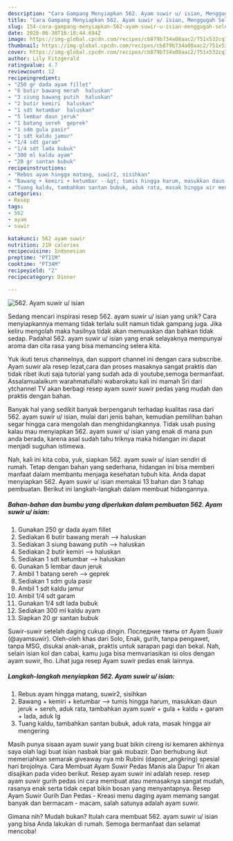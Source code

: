 ```yaml
---
description: "Cara Gampang Menyiapkan 562. Ayam suwir u/ isian, Menggugah Selera"
title: "Cara Gampang Menyiapkan 562. Ayam suwir u/ isian, Menggugah Selera"
slug: 154-cara-gampang-menyiapkan-562-ayam-suwir-u-isian-menggugah-selera
date: 2020-06-30T16:10:44.694Z
image: https://img-global.cpcdn.com/recipes/cb879b734a08aac2/751x532cq70/562-ayam-suwir-u-isian-foto-resep-utama.jpg
thumbnail: https://img-global.cpcdn.com/recipes/cb879b734a08aac2/751x532cq70/562-ayam-suwir-u-isian-foto-resep-utama.jpg
cover: https://img-global.cpcdn.com/recipes/cb879b734a08aac2/751x532cq70/562-ayam-suwir-u-isian-foto-resep-utama.jpg
author: Lily Fitzgerald
ratingvalue: 4.7
reviewcount: 12
recipeingredient:
- "250 gr dada ayam fillet"
- "6 butir bawang merah  haluskan"
- "3 siung bawang putih  haluskan"
- "2 butir kemiri  haluskan"
- "1 sdt ketumbar  haluskan"
- "5 lembar daun jeruk"
- "1 batang sereh  geprek"
- "1 sdm gula pasir"
- "1 sdt kaldu jamur"
- "1/4 sdt garam"
- "1/4 sdt lada bubuk"
- "300 ml kaldu ayam"
- "20 gr santan bubuk"
recipeinstructions:
- "Rebus ayam hingga matang, suwir2, sisihkan"
- "Bawang + kemiri + ketumbar --&gt; tumis hingga harum, masukkan daun jeruk + sereh, aduk rata, tambahkan ayam suwir + gula + kaldu + garam + lada, aduk lg"
- "Tuang kaldu, tambahkan santan bubuk, aduk rata, masak hingga air mengering"
categories:
- Resep
tags:
- 562
- ayam
- suwir

katakunci: 562 ayam suwir 
nutrition: 219 calories
recipecuisine: Indonesian
preptime: "PT11M"
cooktime: "PT34M"
recipeyield: "2"
recipecategory: Dinner

---
```



![562. Ayam suwir u/ isian](https://img-global.cpcdn.com/recipes/cb879b734a08aac2/751x532cq70/562-ayam-suwir-u-isian-foto-resep-utama.jpg)

Sedang mencari inspirasi resep 562. ayam suwir u/ isian yang unik? Cara menyiapkannya memang tidak terlalu sulit namun tidak gampang juga. Jika keliru mengolah maka hasilnya tidak akan memuaskan dan bahkan tidak sedap. Padahal 562. ayam suwir u/ isian yang enak selayaknya mempunyai aroma dan cita rasa yang bisa memancing selera kita.

Yuk ikuti terus channelnya, dan support channel ini dengan cara subscribe. Ayam suwir ala resep lezat,cara dan proses masaknya sangat praktis dan tidak ribet ikuti saja tutorial yang sudah ada di youtube,semoga bermanfaat. Assalamualaikum warahmatullahi wabarokatu kali ini mamah Sri dari ytchannel TV akan berbagi resep ayam suwir suwir pedas yang mudah dan praktis dengan bahan.

Banyak hal yang sedikit banyak berpengaruh terhadap kualitas rasa dari 562. ayam suwir u/ isian, mulai dari jenis bahan, kemudian pemilihan bahan segar hingga cara mengolah dan menghidangkannya. Tidak usah pusing kalau mau menyiapkan 562. ayam suwir u/ isian yang enak di mana pun anda berada, karena asal sudah tahu triknya maka hidangan ini dapat menjadi suguhan istimewa.


Nah, kali ini kita coba, yuk, siapkan 562. ayam suwir u/ isian sendiri di rumah. Tetap dengan bahan yang sederhana, hidangan ini bisa memberi manfaat dalam membantu menjaga kesehatan tubuh kita. Anda dapat menyiapkan 562. Ayam suwir u/ isian memakai 13 bahan dan 3 tahap pembuatan. Berikut ini langkah-langkah dalam membuat hidangannya.

<!--inarticleads1-->

##### Bahan-bahan dan bumbu yang diperlukan dalam pembuatan 562. Ayam suwir u/ isian:

1. Gunakan 250 gr dada ayam fillet
1. Sediakan 6 butir bawang merah --&gt; haluskan
1. Sediakan 3 siung bawang putih --&gt; haluskan
1. Sediakan 2 butir kemiri --&gt; haluskan
1. Sediakan 1 sdt ketumbar --&gt; haluskan
1. Gunakan 5 lembar daun jeruk
1. Ambil 1 batang sereh --&gt; geprek
1. Sediakan 1 sdm gula pasir
1. Ambil 1 sdt kaldu jamur
1. Ambil 1/4 sdt garam
1. Gunakan 1/4 sdt lada bubuk
1. Sediakan 300 ml kaldu ayam
1. Siapkan 20 gr santan bubuk


Suwir-suwir setelah daging cukup dingin. Последние твиты от Ayam Suwir (@ayamsuwir). Oleh-oleh khas dari Solo, Enak, gurih, tanpa pengawet, tanpa MSG, disukai anak-anak, praktis untuk sarapan pagi dan bekal. Nah, selain isian kol dan cabai, kamu juga bisa memvariasikan isi olos dengan ayam suwir, lho. Lihat juga resep Ayam suwir pedas enak lainnya. 

<!--inarticleads2-->

##### Langkah-langkah menyiapkan 562. Ayam suwir u/ isian:

1. Rebus ayam hingga matang, suwir2, sisihkan
1. Bawang + kemiri + ketumbar --&gt; tumis hingga harum, masukkan daun jeruk + sereh, aduk rata, tambahkan ayam suwir + gula + kaldu + garam + lada, aduk lg
1. Tuang kaldu, tambahkan santan bubuk, aduk rata, masak hingga air mengering


Masih punya sisaan ayam suwir yang buat bikin cireng isi kemaren akhirnya saya olah lagi buat isian nasbak biar gak mubazir. Dan berhubung ikut memeriahkan semarak giveaway nya mb Rubini (dapoer_angkring) spesial hari brojolnya. Cara Membuat Ayam Suwir Pedas Manis ala Dapur Tri akan disajikan pada video berikut. Resep ayam suwir ini adalah resep. resep ayam suwir gurih pedas ini cara membuat atau memasaknya sangat mudah, rasanya enak serta tidak cepat bikin bosan yang menyantapnya. Resep Ayam Suwir Gurih Dan Pedas - Kreasi menu daging ayam memang sangat banyak dan bermacam - macam, salah satunya adalah ayam suwir. 

Gimana nih? Mudah bukan? Itulah cara membuat 562. ayam suwir u/ isian yang bisa Anda lakukan di rumah. Semoga bermanfaat dan selamat mencoba!
